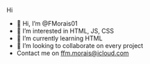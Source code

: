 Hi
- 👋 Hi, I’m @FMorais01
- 👀 I’m interested in HTML, JS, CSS
- 🌱 I’m currently learning HTML
- 💞️ I’m looking to collaborate on every project
- Contact me on ffm.morais@icloud.com


<!---
FMorais01/FMorais01 is a ✨ special ✨ repository because its `README.md` (this file) appears on your GitHub profile.
You can click the Preview link to take a look at your changes.
--->
